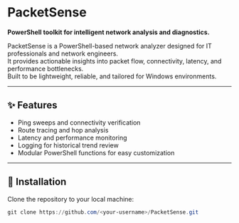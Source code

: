 # PacketSense

**PowerShell toolkit for intelligent network analysis and diagnostics.**

PacketSense is a PowerShell-based network analyzer designed for IT professionals and network engineers.  
It provides actionable insights into packet flow, connectivity, latency, and performance bottlenecks.  
Built to be lightweight, reliable, and tailored for Windows environments.

---

## ✨ Features
- Ping sweeps and connectivity verification
- Route tracing and hop analysis
- Latency and performance monitoring
- Logging for historical trend review
- Modular PowerShell functions for easy customization

---

## 🚀 Installation
Clone the repository to your local machine:

```powershell
git clone https://github.com/<your-username>/PacketSense.git
